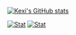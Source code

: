 [![Kexi's GitHub stats](https://github-readme-stats.vercel.app/api?username=kexi&theme=vue-dark&show_icons=true&show_icons=true)](https://github.com/kexi/github-readme-stats)

[![Stat](https://wakatime.com/share/@kexi/b432dce3-6843-4ae0-8a84-bc13b27dd764.svg)](https://wakatime.com/@kexi) [![Stat](https://wakatime.com/share/@kexi/8d20b0dd-fd23-4fe9-91ce-22ed66c4ca15.svg)](https://wakatime.com/@kexi)
